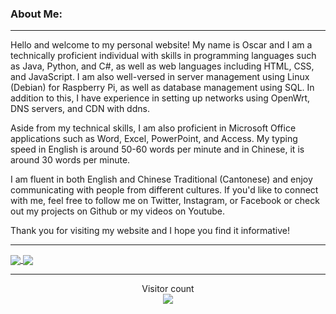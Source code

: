 ### About Me:

---

Hello and welcome to my personal website! My name is Oscar and I am a technically proficient individual with skills in programming languages such as Java, Python, and C#, as well as web languages including HTML, CSS, and JavaScript. I am also well-versed in server management using Linux (Debian) for Raspberry Pi, as well as database management using SQL. In addition to this, I have experience in setting up networks using OpenWrt, DNS servers, and CDN with ddns.

Aside from my technical skills, I am also proficient in Microsoft Office applications such as Word, Excel, PowerPoint, and Access. My typing speed in English is around 50-60 words per minute and in Chinese, it is around 30 words per minute.

I am fluent in both English and Chinese Traditional (Cantonese) and enjoy communicating with people from different cultures. If you'd like to connect with me, feel free to follow me on Twitter, Instagram, or Facebook or check out my projects on Github or my videos on Youtube.

Thank you for visiting my website and I hope you find it informative!

---

<a href="https://github.com/Flucus/">
  <img align="center" src="https://github-readme-stats.vercel.app/api?username=Flucus&rank_icon=github&show_icons=true&show=reviews&theme=github_dark" />
</a>

<a href="https://github.com/Flucus/">
  <img align="center" src="https://github-readme-stats.vercel.app/api/top-langs/?username=Flucus&layout=donut&theme=github_dark" />
</a>

---

<p align="center"> 
  Visitor count<br>
  <img src="https://profile-counter.glitch.me/Flucus/count.svg" />
</p>
